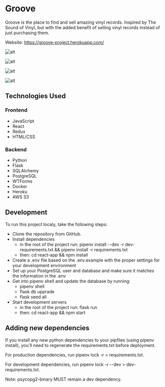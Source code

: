 # Groove

Groove is the place to find and sell amazing vinyl records. Inspired by The Sound of Vinyl, but with the added benefit of selling vinyl records instead of just purchasing them.

Website: https://groove-project.herokuapp.com/

![alt](https://imgur.com/CwEuDnU.png)

![alt](https://imgur.com/8jKQFVK.png)

![alt](https://imgur.com/IgqkIde.png)

![alt](https://imgur.com/3s41OFc.png)

## Technologies Used

### Frontend
   * JavaScript
   * React
   * Redux
   * HTML/CSS
### Backend
   * Python
   * Flask
   * SQLAlchemy
   * PostgreSQL
   * WTForms
   * Docker
   * Heroku
   * AWS S3

## Development

To run this project localy, take the following steps:

   * Clone the repository from GitHub.
   * Install dependencies
     - in the root of the project run: pipenv install --dev -r dev-requirements.txt && pipenv install -r requirements.txt
     - then: cd react-app && npm install
   * Create a .env file based on the .env.example with the proper settings for your development environment
   * Set up your PostgreSQL user and database and make sure it matches the information in the .env
   * Get into pipenv shell and update the database by running:
     - pipenv shell
     - flask db upprade
     - flask seed all
   * Start development servers
     - in the root of the project run: flask run
     - then: cd react-app && npm start
      
## Adding new dependencies

If you install any new python dependencies to your pipfiles (using pipenv install), you'll need to regenerate the requirements.txt before deployment.

For production dependencies, run pipenv lock -r > requirements.txt.

For development dependencies, run pipenv lock -r --dev > dev-requirements.txt.

Note: psycopg2-binary MUST remain a dev dependency. 
